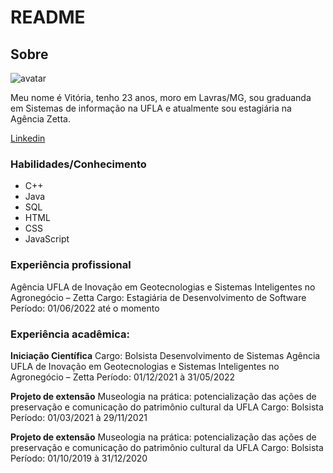 # README 

## Sobre

![avatar](https://avatars.githubusercontent.com/u/79588577?s=400&u=13f9aeda38b1953229fcd1e058470e16e7f5b633&v=4)

Meu nome é Vitória, tenho 23 anos, moro em Lavras/MG, sou graduanda em Sistemas de informação na UFLA e atualmente sou estagiária na Agência Zetta.

[Linkedin](https://www.linkedin.com/in/vitoria-alvim/)

### Habilidades/Conhecimento

* C++
* Java
* SQL
* HTML
* CSS
* JavaScript

### Experiência profissional

Agência UFLA de Inovação em Geotecnologias e Sistemas Inteligentes no Agronegócio – Zetta
Cargo: Estagiária de Desenvolvimento de Software
Período: 01/06/2022 até o momento

### Experiência acadêmica:

**Iniciação Científica**
Cargo: Bolsista Desenvolvimento de Sistemas
Agência UFLA de Inovação em Geotecnologias e Sistemas Inteligentes no Agronegócio – Zetta 
Período: 01/12/2021 à 31/05/2022

**Projeto de extensão**
Museologia na prática: potencialização das ações de preservação e comunicação do patrimônio cultural da UFLA
Cargo: Bolsista 
Período: 01/03/2021 à 29/11/2021

**Projeto de extensão**
Museologia na prática: potencialização das ações de preservação e comunicação do patrimônio cultural da UFLA
Cargo: Bolsista 
Período: 01/10/2019 à 31/12/2020
